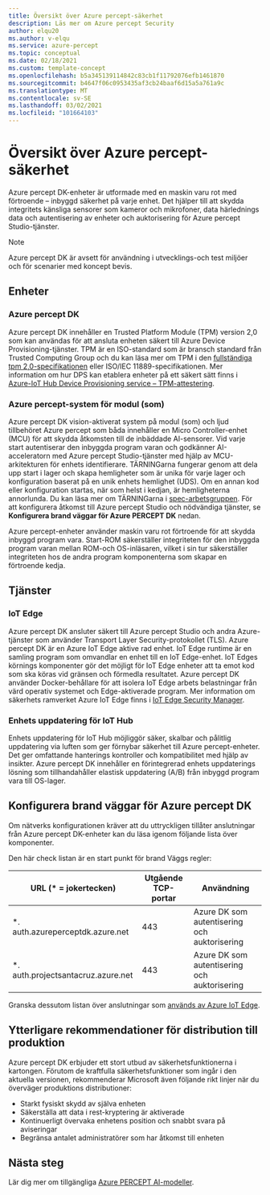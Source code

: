```yaml
---
title: Översikt över Azure percept-säkerhet
description: Läs mer om Azure percept Security
author: elqu20
ms.author: v-elqu
ms.service: azure-percept
ms.topic: conceptual
ms.date: 02/18/2021
ms.custom: template-concept
ms.openlocfilehash: b5a345139114842c83cb1f11792076efb1461870
ms.sourcegitcommit: b4647f06c0953435af3cb24baaf6d15a5a761a9c
ms.translationtype: MT
ms.contentlocale: sv-SE
ms.lasthandoff: 03/02/2021
ms.locfileid: "101664103"
---
```

# <a name="azure-percept-security-overview"></a>Översikt över Azure percept-säkerhet

Azure percept DK-enheter är utformade med en maskin varu rot med förtroende – inbyggd säkerhet på varje enhet. Det hjälper till att skydda integritets känsliga sensorer som kameror och mikrofoner, data härlednings data och autentisering av enheter och auktorisering för Azure percept Studio-tjänster.

> [!NOTE]
> Azure percept DK är avsett för användning i utvecklings-och test miljöer och för scenarier med koncept bevis.

## <a name="devices"></a>Enheter

### <a name="azure-percept-dk"></a>Azure percept DK

Azure percept DK innehåller en Trusted Platform Module (TPM) version 2,0 som kan användas för att ansluta enheten säkert till Azure Device Provisioning-tjänster. TPM är en ISO-standard som är bransch standard från Trusted Computing Group och du kan läsa mer om TPM i den [fullständiga tpm 2,0-specifikationen](https://trustedcomputinggroup.org/resource/tpm-library-specification/) eller ISO/IEC 11889-specifikationen. Mer information om hur DPS kan etablera enheter på ett säkert sätt finns i [Azure-IoT Hub Device Provisioning service – TPM-attestering](https://docs.microsoft.com/azure/iot-dps/concepts-tpm-attestation).

### <a name="azure-percept-system-on-module-som"></a>Azure percept-system för modul (som)

Azure percept DK vision-aktiverat system på modul (som) och ljud tillbehöret Azure percept som båda innehåller en Micro Controller-enhet (MCU) för att skydda åtkomsten till de inbäddade AI-sensorer. Vid varje start autentiserar den inbyggda program varan och godkänner AI-acceleratorn med Azure percept Studio-tjänster med hjälp av MCU-arkitekturen för enhets identifierare. TÄRNINGarna fungerar genom att dela upp start i lager och skapa hemligheter som är unika för varje lager och konfiguration baserat på en unik enhets hemlighet (UDS). Om en annan kod eller konfiguration startas, när som helst i kedjan, är hemligheterna annorlunda. Du kan läsa mer om TÄRNINGarna i [spec-arbetsgruppen](https://trustedcomputinggroup.org/work-groups/dice-architectures/). För att konfigurera åtkomst till Azure percept Studio och nödvändiga tjänster, se **Konfigurera brand väggar för Azure PERCEPT DK** nedan.

Azure percept-enheter använder maskin varu rot förtroende för att skydda inbyggd program vara. Start-ROM säkerställer integriteten för den inbyggda program varan mellan ROM-och OS-inläsaren, vilket i sin tur säkerställer integriteten hos de andra program komponenterna som skapar en förtroende kedja.

## <a name="services"></a>Tjänster

### <a name="iot-edge"></a>IoT Edge

Azure percept DK ansluter säkert till Azure percept Studio och andra Azure-tjänster som använder Transport Layer Security-protokollet (TLS). Azure percept DK är en Azure IoT Edge aktive rad enhet. IoT Edge runtime är en samling program som omvandlar en enhet till en IoT Edge-enhet. IoT Edges körnings komponenter gör det möjligt för IoT Edge enheter att ta emot kod som ska köras vid gränsen och förmedla resultatet. Azure percept DK använder Docker-behållare för att isolera IoT Edge arbets belastningar från värd operativ systemet och Edge-aktiverade program. Mer information om säkerhets ramverket Azure IoT Edge finns i [IoT Edge Security Manager](https://docs.microsoft.com/azure/iot-edge/iot-edge-security-manager?view=iotedge-2018-06).

### <a name="device-update-for-iot-hub"></a>Enhets uppdatering för IoT Hub

Enhets uppdatering för IoT Hub möjliggör säker, skalbar och pålitlig uppdatering via luften som ger förnybar säkerhet till Azure percept-enheter. Det ger omfattande hanterings kontroller och kompatibilitet med hjälp av insikter. Azure percept DK innehåller en förintegrerad enhets uppdaterings lösning som tillhandahåller elastisk uppdatering (A/B) från inbyggd program vara till OS-lager.

<!---I think the below topics need to be somewhere else, (i.e. not on the main page)
--->

## <a name="configuring-firewalls-for-azure-percept-dk"></a>Konfigurera brand väggar för Azure percept DK

Om nätverks konfigurationen kräver att du uttryckligen tillåter anslutningar från Azure percept DK-enheter kan du läsa igenom följande lista över komponenter.

Den här check listan är en start punkt för brand Väggs regler:

|URL (* = jokertecken) |Utgående TCP-portar|    Användning|
|-------------------|------------------|---------|
|*. auth.azureperceptdk.azure.net|   443|    Azure DK som autentisering och auktorisering|
|*. auth.projectsantacruz.azure.net| 443|    Azure DK som autentisering och auktorisering|

Granska dessutom listan över anslutningar som [används av Azure IoT Edge](https://docs.microsoft.com/azure/iot-edge/production-checklist?view=iotedge-2018-06#allow-connections-from-iot-edge-devices).

## <a name="additional-recommendations-for-deployment-to-production"></a>Ytterligare rekommendationer för distribution till produktion

Azure percept DK erbjuder ett stort utbud av säkerhetsfunktionerna i kartongen. Förutom de kraftfulla säkerhetsfunktioner som ingår i den aktuella versionen, rekommenderar Microsoft även följande rikt linjer när du överväger produktions distributioner:

- Starkt fysiskt skydd av själva enheten
- Säkerställa att data i rest-kryptering är aktiverade
- Kontinuerligt övervaka enhetens position och snabbt svara på aviseringar
- Begränsa antalet administratörer som har åtkomst till enheten

## <a name="next-steps"></a>Nästa steg

Lär dig mer om tillgängliga [Azure PERCEPT AI-modeller](./overview-ai-models.md).
